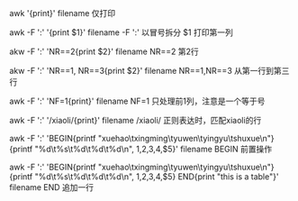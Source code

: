 awk '{print}' filename
仅打印


awk -F ':' '{print $1}' filename
-F ':' 以冒号拆分
$1 打印第一列


akw -F ':' 'NR==2{print $2}' filename
NR==2 第2行


akw -F ':' 'NR==1, NR==3{print $2}' filename
NR==1,NR==3 从第一行到第三行


awk -F ':' 'NF=1{print}' filename
NF=1 只处理前1列，注意是一个等于号


awk -F ':' '/xiaoli/{print}' filename
/xiaoli/ 正则表达时，匹配xiaoli的行


awk -F ':' 'BEGIN{printf "xuehao\txingming\tyuwen\tyingyu\tshuxue\n"} {printf "%d\t%s\t%d\t%d\t%d\n", $1,$2,$3,$4,$5}' filename
BEGIN 前置操作


awk -F ':' 'BEGIN{printf "xuehao\txingming\tyuwen\tyingyu\tshuxue\n"} {printf "%d\t%s\t%d\t%d\t%d\n", $1,$2,$3,$4,$5} END{print "this is a table"}' filename
END 追加一行

